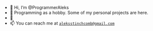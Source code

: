 - 👋 Hi, I’m @ProgrammerAleks
- 👀 Programming as a hobby. Some of my personal projects are here.
- 🌱 
- 📫 You can reach me at <a href="mailto:aleksstinchcomb@gmail.com" target="_blank" rel="noopener noreferrer">`aleksstinchcomb@gmail.com`</a>

<!---
ProgrammerAleks/ProgrammerAleks is a ✨ special ✨ repository because its `README.md` (this file) appears on your GitHub profile.
You can click the Preview link to take a look at your changes.
--->
